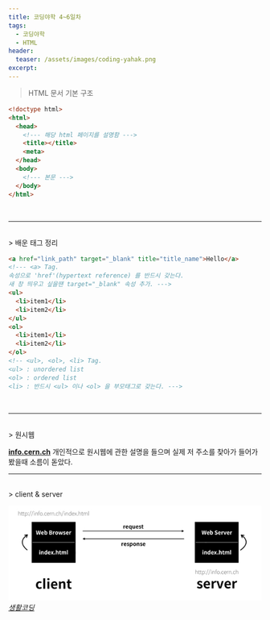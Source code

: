 ```yaml
---
title: 코딩야학 4~6일차
tags:
  - 코딩야학
  - HTML
header:
  teaser: /assets/images/coding-yahak.png
excerpt:
---
```


> HTML 문서 기본 구조

```html
<!doctype html>
<html>
  <head>
    <!--- 해당 html 페이지를 설명함 --->
    <title></title>
    <meta>
  </head>
  <body>
    <!--- 본문 --->
  </body>
</html>
```
<br>
<hr>
<br>
> 배운 태그 정리

```HTML
<a href="link_path" target="_blank" title="title_name">Hello</a>
<!--- <a> Tag.
속성으로 'href'(hypertext reference) 를 반드시 갖는다.
새 창 띄우고 싶을땐 target="_blank" 속성 추가. --->
<ul>
  <li>item1</li>
  <li>item2</li>
</ul>
<ol>
  <li>item1</li>
  <li>item2</li>
</ol>
<!-- <ul>, <ol>, <li> Tag.
<ul> : unordered list
<ol> : ordered list
<li> : 반드시 <ul> 이나 <ol> 을 부모태그로 갖는다. --->
```
<br>
<hr>
<br>
> 원시웹

**[info.cern.ch](info.cern.ch)**
개인적으로 원시웹에 관한 설명을 들으며 실제 저 주소를 찾아가 들어가봤을때 소름이 돋았다.
<br>
<hr>
<br>
> client & server

![client & server](assets\images\coding-yahak4~6-client_server.PNG)<br>
<cite>[생활코딩](https://opentutorials.org/course/3084/18890)</cite>
<br>
